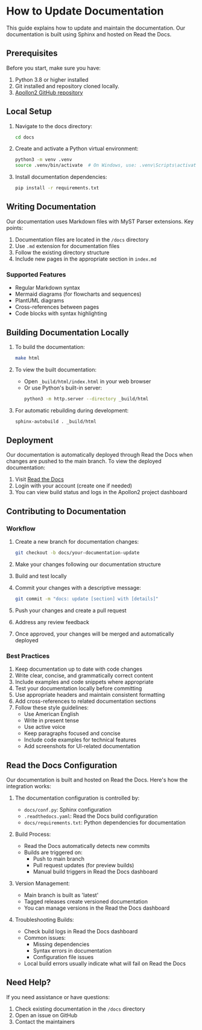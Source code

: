 # How to Update Documentation

This guide explains how to update and maintain the documentation. Our documentation is built using Sphinx and hosted on Read the Docs.

## Prerequisites

Before you start, make sure you have:

1. Python 3.8 or higher installed
2. Git installed and repository cloned locally.
3. [Apollon2 GitHub repository](https://github.com/ls1intum/apollon2)

## Local Setup

1. Navigate to the docs directory:

   ```bash
   cd docs
   ```

2. Create and activate a Python virtual environment:

   ```bash
   python3 -m venv .venv
   source .venv/bin/activate  # On Windows, use: .venv\Scripts\activate
   ```

3. Install documentation dependencies:
   ```bash
   pip install -r requirements.txt
   ```

## Writing Documentation

Our documentation uses Markdown files with MyST Parser extensions. Key points:

1. Documentation files are located in the `/docs` directory
2. Use `.md` extension for documentation files
3. Follow the existing directory structure
4. Include new pages in the appropriate section in `index.md`

### Supported Features

- Regular Markdown syntax
- Mermaid diagrams (for flowcharts and sequences)
- PlantUML diagrams
- Cross-references between pages
- Code blocks with syntax highlighting

## Building Documentation Locally

1. To build the documentation:

   ```bash
   make html
   ```

2. To view the built documentation:

   - Open `_build/html/index.html` in your web browser
   - Or use Python's built-in server:
     ```bash
     python3 -m http.server --directory _build/html
     ```

3. For automatic rebuilding during development:
   ```bash
   sphinx-autobuild . _build/html
   ```

## Deployment

Our documentation is automatically deployed through Read the Docs when changes are pushed to the main branch. To view the deployed documentation:

1. Visit [Read the Docs](https://app.readthedocs.org/)
2. Login with your account (create one if needed)
3. You can view build status and logs in the Apollon2 project dashboard

## Contributing to Documentation

### Workflow

1. Create a new branch for documentation changes:

   ```bash
   git checkout -b docs/your-documentation-update
   ```

2. Make your changes following our documentation structure
3. Build and test locally
4. Commit your changes with a descriptive message:

   ```bash
   git commit -m "docs: update [section] with [details]"
   ```

5. Push your changes and create a pull request
6. Address any review feedback
7. Once approved, your changes will be merged and automatically deployed

### Best Practices

1. Keep documentation up to date with code changes
2. Write clear, concise, and grammatically correct content
3. Include examples and code snippets where appropriate
4. Test your documentation locally before committing
5. Use appropriate headers and maintain consistent formatting
6. Add cross-references to related documentation sections
7. Follow these style guidelines:
   - Use American English
   - Write in present tense
   - Use active voice
   - Keep paragraphs focused and concise
   - Include code examples for technical features
   - Add screenshots for UI-related documentation

## Read the Docs Configuration

Our documentation is built and hosted on Read the Docs. Here's how the integration works:

1. The documentation configuration is controlled by:

   - `docs/conf.py`: Sphinx configuration
   - `.readthedocs.yaml`: Read the Docs build configuration
   - `docs/requirements.txt`: Python dependencies for documentation

2. Build Process:

   - Read the Docs automatically detects new commits
   - Builds are triggered on:
     - Push to main branch
     - Pull request updates (for preview builds)
     - Manual build triggers in Read the Docs dashboard

3. Version Management:

   - Main branch is built as 'latest'
   - Tagged releases create versioned documentation
   - You can manage versions in the Read the Docs dashboard

4. Troubleshooting Builds:
   - Check build logs in Read the Docs dashboard
   - Common issues:
     - Missing dependencies
     - Syntax errors in documentation
     - Configuration file issues
   - Local build errors usually indicate what will fail on Read the Docs

## Need Help?

If you need assistance or have questions:

1. Check existing documentation in the `/docs` directory
2. Open an issue on GitHub
3. Contact the maintainers
